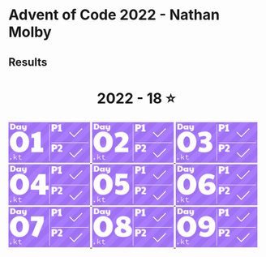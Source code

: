 # Advent of Code 2022 - Nathan Molby
## Results
<!-- AOC TILES BEGIN -->
<h1 align="center">
  2022 - 18 ⭐
</h1>
<a href="src/Day01/Day01.kt">
  <img src="Media/2022/01.png" width="161px">
</a>
<a href="src/Day02/Day02.kt">
  <img src="Media/2022/02.png" width="161px">
</a>
<a href="src/Day03/Day03.kt">
  <img src="Media/2022/03.png" width="161px">
</a>
<a href="src/Day04/Day04.kt">
  <img src="Media/2022/04.png" width="161px">
</a>
<a href="src/Day05/Day05.kt">
  <img src="Media/2022/05.png" width="161px">
</a>
<a href="src/Day06/Day06.kt">
  <img src="Media/2022/06.png" width="161px">
</a>
<a href="src/Day07/Day07.kt">
  <img src="Media/2022/07.png" width="161px">
</a>
<a href="src/Day08/Day08.kt">
  <img src="Media/2022/08.png" width="161px">
</a>
<a href="src/Day09/Day09.kt">
  <img src="Media/2022/09.png" width="161px">
</a>
<!-- AOC TILES END -->